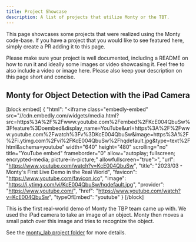 ```yaml
---
title: Project Showcase
description: A list of projects that utilize Monty or the TBT.
---
```

This page showcases some projects that were realized using the Monty code-base. If you have a project that you would like to see featured here, simply create a PR adding it to this page. 

Please make sure your project is well documented, including a README on how to run it and ideally some images or video showcasing it. Feel free to also include a video or image here. Please also keep your description on this page short and concise.

## Monty for Object Detection with the iPad Camera

[block:embed]
{
  "html": "<iframe class=\"embedly-embed\" src=\"//cdn.embedly.com/widgets/media.html?src=https%3A%2F%2Fwww.youtube.com%2Fembed%2FKcE004QbuSw%3Ffeature%3Doembed&display_name=YouTube&url=https%3A%2F%2Fwww.youtube.com%2Fwatch%3Fv%3DKcE004QbuSw&image=https%3A%2F%2Fi.ytimg.com%2Fvi%2FKcE004QbuSw%2Fhqdefault.jpg&type=text%2Fhtml&schema=youtube\" width=\"640\" height=\"480\" scrolling=\"no\" title=\"YouTube embed\" frameborder=\"0\" allow=\"autoplay; fullscreen; encrypted-media; picture-in-picture;\" allowfullscreen=\"true\"></iframe>",
  "url": "https://www.youtube.com/watch?v=KcE004QbuSw",
  "title": "2023/03 - Monty's First Live Demo in the Real World",
  "favicon": "https://www.youtube.com/favicon.ico",
  "image": "https://i.ytimg.com/vi/KcE004QbuSw/hqdefault.jpg",
  "provider": "https://www.youtube.com/",
  "href": "https://www.youtube.com/watch?v=KcE004QbuSw",
  "typeOfEmbed": "youtube"
}
[/block]

This is the first real-world demo of Monty the TBP team came up with. We used the iPad camera to take an image of an object. Monty then moves a small patch over this image and tries to recognize the object.

See the [monty_lab project folder](https://github.com/thousandbrainsproject/monty_lab/tree/main/monty_meets_world) for more details.


